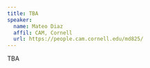 ```yaml
---
title: TBA
speaker:
  name: Mateo Diaz 
  affil: CAM, Cornell
  url: https://people.cam.cornell.edu/md825/
---
```


TBA
